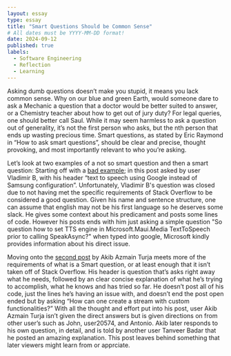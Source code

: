 ```yaml
---
layout: essay
type: essay
title: "Smart Questions Should be Common Sense"
# All dates must be YYYY-MM-DD format!
date: 2024-09-12
published: true
labels:
  - Software Engineering
  - Reflection
  - Learning
---
```


Asking dumb questions doesn’t make you stupid, it means you lack common sense. Why on our blue and green Earth, would someone dare to ask a Mechanic a question that a doctor would be better suited to answer, or a Chemistry teacher about how to get out of jury duty? For legal queries, one should better call Saul. While it may seem harmless to ask a question out of generality, it’s not the first person who asks, but the nth person that ends up wasting precious time. Smart questions, as stated by Eric Raymond in “How to ask smart questions”, should be clear and precise, thought provoking, and most importantly relevant to who you’re asking. 

Let’s look at two examples of a not so smart question and then a smart question:
Starting off with a <a href="https://stackoverflow.com/questions/78925217/text-to-speech-using-google-instead-of-default-samsung-configuration\">bad example</a>; in this post asked by user Vladimir B, with his header “text to speech using Google instead of Samsung configuration”. Unfortunately, Vladimir B's question was closed due to not having met the specific requirements of Stack Overflow to be considered a good question. Given his name and sentence structure, one can assume that english may not be his first language so he deserves some slack. He gives some context about his predicament and posts some lines of code. However his posts ends with him just asking a simple question "So question how to set TTS engine in Microsoft.Maui.Media TextToSpeech prior to calling SpeakAsync?" when typed into google, Microsoft kindly provides information about his direct issue. 

Moving onto the <a href="https://stackoverflow.com/questions/63034484/how-to-create-stream-which-handles-both-input-and-output-in-c">second post</a> by Akib Azmain Turja meets more of the requirements of what is a Smart question, or at least enough that it isn’t taken off of Stack Overflow. His header is question that’s asks right away what he needs, followed by an clear concise explanation of what he’s trying to accomplish, what he knows and has tried so far. He doesn’t post all of his code, just the lines he’s having an issue with, and doesn’t end the post open ended but by asking “How can one create a stream with custom functionalities?” With all the thought and effort put into his post, user Akib Azmain Turja isn’t given the direct answers but is given directions on from other user’s such as John, user20574, and Antonio. Akib later responds to his own question, in detail, and is told by another user Tanveer Badar that he posted an amazing explanation. This post leaves behind something that later viewers might learn from or apprciate. 





